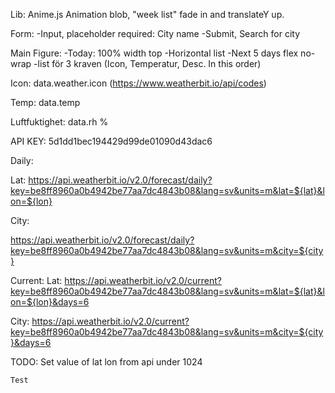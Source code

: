 Lib: Anime.js 
Animation blob, "week list" fade in and translateY up.


Form: 
    -Input, placeholder required: City name
    -Submit, Search for city

Main Figure:
    -Today: 100% width top 
        -Horizontal list
    -Next 5 days flex no-wrap
        -list för 3 kraven (Icon, Temperatur, Desc. In this order)



Icon: data.weather.icon (https://www.weatherbit.io/api/codes)

Temp: data.temp

Luftfuktighet: data.rh %



API KEY: 5d1dd1bec194429d99de01090d43dac6

Daily:

Lat:
https://api.weatherbit.io/v2.0/forecast/daily?key=be8ff8960a0b4942be77aa7dc4843b08&lang=sv&units=m&lat=${lat}&lon=${lon}

City:

https://api.weatherbit.io/v2.0/forecast/daily?key=be8ff8960a0b4942be77aa7dc4843b08&lang=sv&units=m&city=${city}

Current: 
Lat:
https://api.weatherbit.io/v2.0/current?key=be8ff8960a0b4942be77aa7dc4843b08&lang=sv&units=m&lat=${lat}&lon=${lon}&days=6

City:
https://api.weatherbit.io/v2.0/current?key=be8ff8960a0b4942be77aa7dc4843b08&lang=sv&units=m&city=${city}&days=6

TODO: 
    Set value of lat lon from api
    under 1024



    Test